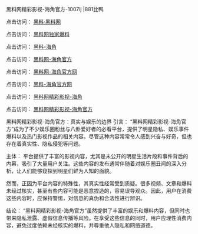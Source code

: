 黑料网精彩影视-海角官方-1007lj |881比鸭

点击访问：
<a href="https://heiliaolvzlu3.pages.dev">黑料·黑料网</a>

点击访问：
<a href="https://heiliaoyvnrda.pages.dev">黑料网独家爆料</a>

点击访问：
<a href="https://heiliaokof3cy.pages.dev">黑料-海角</a>

点击访问：
<a href="https://heiliaotlyq53.pages.dev">黑料网-海角官方</a>

点击访问：
<a href="https://heiliao3gvg9x.pages.dev">黑料网-海角官方网</a>

点击访问：
<a href="https://jha.pages.dev/">黑料-海角官方网</a>

点击访问：
<a href="https://heiliaoxfe5rb.pages.dev">黑料网精彩影视-海角</a>

点击访问：
<a href="https://heiliaoubleqx.pages.dev">黑料网精彩影视-海角官方</a>

黑料网精彩影视-海角官方：真实与娱乐的边界
引言：
“黑料网精彩影视-海角官方”成为了不少娱乐圈粉丝与八卦爱好者的必看平台，提供了明星隐私、娱乐事件爆料以及热门影视作品的相关内容。尽管这种内容常常令人感到兴奋与好奇，但也存在着真实性、隐私侵犯等问题。

主体：
平台提供了丰富的影视内容，尤其是未公开的明星生活片段和事件背后的内幕，吸引了大量用户关注。这些内容的发布通常伴随着对娱乐圈丑闻的深入分析，让人们能够窥探到明星们鲜为人知的面貌。

然而，正因为平台内容的特殊性，其真实性经常受到质疑。很多视频、文章和爆料未经过核实，甚至有些内容可能是恶意捏造的，容易误导观众。因此，用户在消费这些内容时，应保持警惕，对信息的真伪和合法性进行辨识。

结论：
“黑料网精彩影视-海角官方”虽然提供了丰富的娱乐和爆料内容，但同时也带来隐私泄露、虚假信息传播等风险。在享受这些信息的同时，用户应理性消费内容，避免过度依赖未经核实的爆料，并尊重他人隐私和网络道德。
